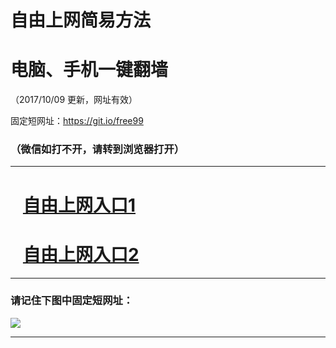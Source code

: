 ﻿# 自由上网简易方法

# 电脑、手机一键翻墙

（2017/10/09 更新，网址有效）

固定短网址：https://git.io/free99

### （微信如打不开，请转到浏览器打开）


***





# &nbsp;&nbsp; <a href="http://ft899927605.fwq-tz-1001.info/fwqtz01.html?t=10090015159 " target="_blank">自由上网入口1</a>
# &nbsp;&nbsp; <a href="http://ft831417136.fwq-tz-1002.info/fwqtz02.html?t=100900118080 " target="_blank">自由上网入口2</a>
***

### 请记住下图中固定短网址：

<img src="https://s3-us-west-2.amazonaws.com/fwq-1001/yjfq-20170905okok.png" /> 


***

